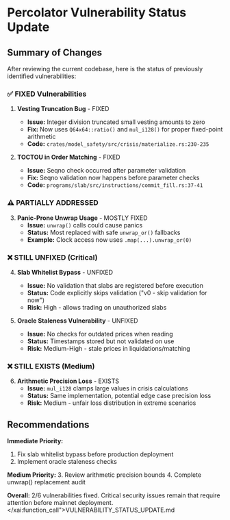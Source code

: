 # Percolator Vulnerability Status Update

## Summary of Changes

After reviewing the current codebase, here is the status of previously identified vulnerabilities:

### ✅ FIXED Vulnerabilities

1. **Vesting Truncation Bug** - FIXED
   - **Issue:** Integer division truncated small vesting amounts to zero
   - **Fix:** Now uses `Q64x64::ratio()` and `mul_i128()` for proper fixed-point arithmetic
   - **Code:** `crates/model_safety/src/crisis/materialize.rs:230-235`

2. **TOCTOU in Order Matching** - FIXED
   - **Issue:** Seqno check occurred after parameter validation
   - **Fix:** Seqno validation now happens before parameter checks
   - **Code:** `programs/slab/src/instructions/commit_fill.rs:37-41`

### ⚠️ PARTIALLY ADDRESSED

3. **Panic-Prone Unwrap Usage** - MOSTLY FIXED
   - **Issue:** `unwrap()` calls could cause panics
   - **Status:** Most replaced with safe `unwrap_or()` fallbacks
   - **Example:** Clock access now uses `.map(...).unwrap_or(0)`

### ❌ STILL UNFIXED (Critical)

4. **Slab Whitelist Bypass** - UNFIXED
   - **Issue:** No validation that slabs are registered before execution
   - **Status:** Code explicitly skips validation ("v0 - skip validation for now")
   - **Risk:** High - allows trading on unauthorized slabs

5. **Oracle Staleness Vulnerability** - UNFIXED
   - **Issue:** No checks for outdated prices when reading
   - **Status:** Timestamps stored but not validated on use
   - **Risk:** Medium-High - stale prices in liquidations/matching

### ❌ STILL EXISTS (Medium)

6. **Arithmetic Precision Loss** - EXISTS
   - **Issue:** `mul_i128` clamps large values in crisis calculations
   - **Status:** Same implementation, potential edge case precision loss
   - **Risk:** Medium - unfair loss distribution in extreme scenarios

## Recommendations

**Immediate Priority:**
1. Fix slab whitelist bypass before production deployment
2. Implement oracle staleness checks

**Medium Priority:**
3. Review arithmetic precision bounds
4. Complete unwrap() replacement audit

**Overall:** 2/6 vulnerabilities fixed. Critical security issues remain that require attention before mainnet deployment.</content>
</xai:function_call">VULNERABILITY_STATUS_UPDATE.md
